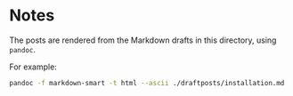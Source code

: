 # Notes

The posts are rendered from the Markdown drafts in this directory, using `pandoc`.

For example:

```bash
pandoc -f markdown-smart -t html --ascii ./draftposts/installation.md
```
